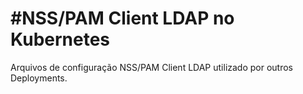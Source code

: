 #NSS/PAM Client LDAP no Kubernetes
======
Arquivos de configuração NSS/PAM Client LDAP utilizado por outros Deployments.
